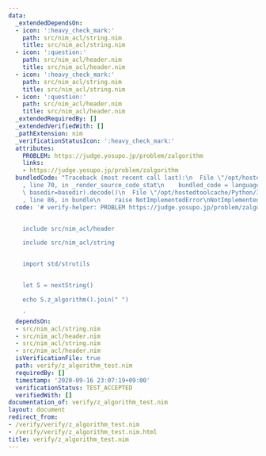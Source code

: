 ```yaml
---
data:
  _extendedDependsOn:
  - icon: ':heavy_check_mark:'
    path: src/nim_acl/string.nim
    title: src/nim_acl/string.nim
  - icon: ':question:'
    path: src/nim_acl/header.nim
    title: src/nim_acl/header.nim
  - icon: ':heavy_check_mark:'
    path: src/nim_acl/string.nim
    title: src/nim_acl/string.nim
  - icon: ':question:'
    path: src/nim_acl/header.nim
    title: src/nim_acl/header.nim
  _extendedRequiredBy: []
  _extendedVerifiedWith: []
  _pathExtension: nim
  _verificationStatusIcon: ':heavy_check_mark:'
  attributes:
    PROBLEM: https://judge.yosupo.jp/problem/zalgorithm
    links:
    - https://judge.yosupo.jp/problem/zalgorithm
  bundledCode: "Traceback (most recent call last):\n  File \"/opt/hostedtoolcache/Python/3.8.5/x64/lib/python3.8/site-packages/onlinejudge_verify/documentation/build.py\"\
    , line 70, in _render_source_code_stat\n    bundled_code = language.bundle(stat.path,\
    \ basedir=basedir).decode()\n  File \"/opt/hostedtoolcache/Python/3.8.5/x64/lib/python3.8/site-packages/onlinejudge_verify/languages/nim.py\"\
    , line 86, in bundle\n    raise NotImplementedError\nNotImplementedError\n"
  code: '# verify-helper: PROBLEM https://judge.yosupo.jp/problem/zalgorithm


    include src/nim_acl/header

    include src/nim_acl/string


    import std/strutils


    let S = nextString()

    echo S.z_algorithm().join(" ")

    '
  dependsOn:
  - src/nim_acl/string.nim
  - src/nim_acl/header.nim
  - src/nim_acl/string.nim
  - src/nim_acl/header.nim
  isVerificationFile: true
  path: verify/z_algorithm_test.nim
  requiredBy: []
  timestamp: '2020-09-16 23:07:19+09:00'
  verificationStatus: TEST_ACCEPTED
  verifiedWith: []
documentation_of: verify/z_algorithm_test.nim
layout: document
redirect_from:
- /verify/verify/z_algorithm_test.nim
- /verify/verify/z_algorithm_test.nim.html
title: verify/z_algorithm_test.nim
---
```

